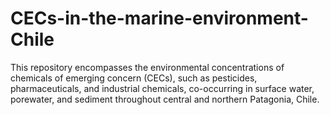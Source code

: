 # CECs-in-the-marine-environment-Chile
This repository encompasses the environmental concentrations of chemicals of emerging concern (CECs), such as pesticides, pharmaceuticals, and industrial chemicals, co-occurring in surface water, porewater, and sediment throughout central and northern Patagonia, Chile.
